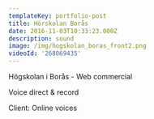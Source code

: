 ```yaml
---
templateKey: portfolio-post
title: Hörskolan Borås
date: 2016-11-03T10:33:23.000Z
description: sound
image: /img/hogskolan_boras_front2.png
videoId: '268069435'
---
```

Högskolan i Borås - Web commercial

Voice direct & record

Client: Online voices
